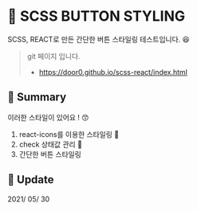 # :newspaper: SCSS BUTTON STYLING

SCSS, REACT로 만든 간단한 버튼 스타일링 테스트입니다. :satisfied:

> git 페이지 입니다. <br>
> - https://door0.github.io/scss-react/index.html

## :pushpin: Summary

이러한 스타일이 있어요 ! :kissing_smiling_eyes:
1. react-icons를 이용한 스타일링  :mag_right:
2. check 상태값 관리 :book:
3. 간단한 버튼 스타일링

## :calendar: Update

2021/ 05/ 30

